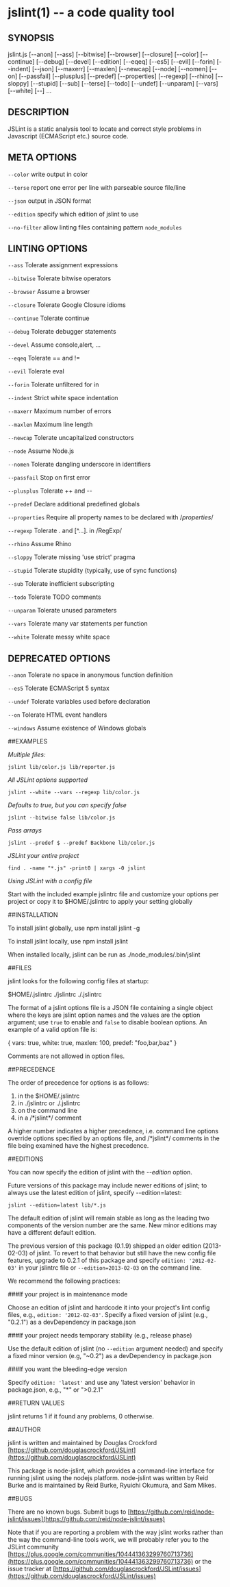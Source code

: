 jslint(1) -- a code quality tool
================================
## SYNOPSIS

jslint.js [--anon] [--ass] [--bitwise] [--browser] [--closure] [--color] [--continue] [--debug] [--devel] [--edition] [--eqeq] [--es5] [--evil] [--forin] [--indent] [--json] [--maxerr] [--maxlen] [--newcap] [--node] [--nomen] [--on] [--passfail] [--plusplus] [--predef] [--properties] [--regexp] [--rhino] [--sloppy] [--stupid] [--sub] [--terse] [--todo] [--undef] [--unparam] [--vars] [--white] [--] <scriptfile>...

## DESCRIPTION

JSLint is a static analysis tool to locate and correct style problems in Javascript (ECMAScript etc.) source code.

## META OPTIONS
  `--color`     write output in color

  `--terse`     report one error per line with parseable source file/line

  `--json`      output in JSON format

  `--edition`   specify which edition of jslint to use

  `--no-filter` allow linting files containing pattern `node_modules`

## LINTING OPTIONS
  `--ass`       Tolerate assignment expressions

  `--bitwise`   Tolerate bitwise operators

  `--browser`   Assume a browser

  `--closure`   Tolerate Google Closure idioms

  `--continue`  Tolerate continue

  `--debug`     Tolerate debugger statements

  `--devel`     Assume console,alert, ...

  `--eqeq`      Tolerate == and !=

  `--evil`      Tolerate eval

  `--forin`     Tolerate unfiltered for in

  `--indent`    Strict white space indentation

  `--maxerr`    Maximum number of errors

  `--maxlen`    Maximum line length

  `--newcap`    Tolerate uncapitalized constructors

  `--node`      Assume Node.js

  `--nomen`     Tolerate dangling underscore in identifiers

  `--passfail`  Stop on first error

  `--plusplus`  Tolerate ++ and --

  `--predef`    Declare additional predefined globals

  `--properties` Require all property names to be declared with /*properties*/

  `--regexp`    Tolerate . and [^...]. in /RegExp/

  `--rhino`     Assume Rhino

  `--sloppy`    Tolerate missing 'use strict' pragma

  `--stupid`    Tolerate stupidity (typically, use of sync functions)

  `--sub`       Tolerate inefficient subscripting

  `--todo`      Tolerate TODO comments

  `--unparam`   Tolerate unused parameters

  `--vars`      Tolerate many var statements per function

  `--white`     Tolerate messy white space

## DEPRECATED OPTIONS

  `--anon`      Tolerate no space in anonymous function definition

  `--es5`       Tolerate ECMAScript 5 syntax

  `--undef`     Tolerate variables used before declaration

  `--on`        Tolerate HTML event handlers

  `--windows`   Assume existence of Windows globals

##EXAMPLES

*Multiple files:*

    jslint lib/color.js lib/reporter.js

*All JSLint options supported*

    jslint --white --vars --regexp lib/color.js

*Defaults to true, but you can specify false*

    jslint --bitwise false lib/color.js

*Pass arrays*

    jslint --predef $ --predef Backbone lib/color.js

*JSLint your entire project*

    find . -name "*.js" -print0 | xargs -0 jslint

*Using JSLint with a config file*

  Start with the included example jslintrc file and customize your options per project
  or copy it to $HOME/.jslintrc to apply your setting globally

##INSTALLATION

To install jslint globally, use
 npm install jslint -g

To install jslint locally, use
 npm install jslint

When installed locally, jslint can be run as
 ./node_modules/.bin/jslint

##FILES

jslint looks for the following config files at startup:

 $HOME/.jslintrc
 ./jslintrc
 ./.jslintrc

The format of a jslint options file is a JSON file containing a single object
where the keys are jslint option names and the values are the option argument;
use `true` to enable and `false` to disable boolean options.  An example of a
valid option file is:

 {
   vars: true,
   white: true,
   maxlen: 100,
   predef: "foo,bar,baz"
 }

Comments are not allowed in option files.

##PRECEDENCE

The order of precedence for options is as follows:

 1. in the $HOME/.jslintrc
 1. in ./jslintrc or ./.jslintrc
 1. on the command line
 1. in a /\*jslint\*/ comment

A higher number indicates a higher precedence, i.e. command line options
override options specified by an options file, and /\*jslint\*/ comments
in the file being examined have the highest precedence.

##EDITIONS

You can now specify the edition of jslint with the *--edition* option.

Future versions of this package may include newer editions of jslint;
to always use the latest edition of jslint, specify --edition=latest:

    jslint --edition=latest lib/*.js

The default edition of jslint will remain stable as long as the leading
two components of the version number are the same.  New minor editions
may have a different default edition.

The previous version of this package (0.1.9) shipped an older edition
(2013-02-03) of jslint.  To revert to that behavior but still have the
new config file features, upgrade to 0.2.1 of this package and specify
`edition: '2012-02-03'` in your jslintrc file or `--edition=2013-02-03`
on the command line.

We recommend the following practices:

###If your project is in maintenance mode

Choose an edition of jslint and hardcode it into your project's lint config files, e.g.,
`edition: '2012-02-03'`. Specify a fixed version of jslint (e.g., "0.2.1") as a
devDependency in package.json

###If your project needs temporary stability (e.g., release phase)

Use the default edition of jslint (no `--edition` argument needed) and specify
a fixed minor version  (e.g, "~0.2") as a devDependency in package.json

###If you want the bleeding-edge version

Specify `edition: 'latest'` and use any 'latest version' behavior in package.json,
e.g., "*" or ">0.2.1"

##RETURN VALUES

jslint returns 1 if it found any problems, 0 otherwise.

##AUTHOR

jslint is written and maintained by Douglas Crockford [https://github.com/douglascrockford/JSLint](https://github.com/douglascrockford/JSLint)

This package is node-jslint, which provides a command-line interface for
running jslint using the nodejs platform.  node-jslint was written by Reid Burke
and is maintained by Reid Burke, Ryuichi Okumura, and Sam Mikes.

##BUGS

There are no known bugs.  Submit bugs to [https://github.com/reid/node-jslint/issues](https://github.com/reid/node-jslint/issues)

Note that if you are reporting a problem with the way jslint works rather than the way
the command-line tools work, we will probably refer you to the JSLint community [https://plus.google.com/communities/104441363299760713736](https://plus.google.com/communities/104441363299760713736) or the issue tracker at
 [https://github.com/douglascrockford/JSLint/issues](https://github.com/douglascrockford/JSLint/issues)
